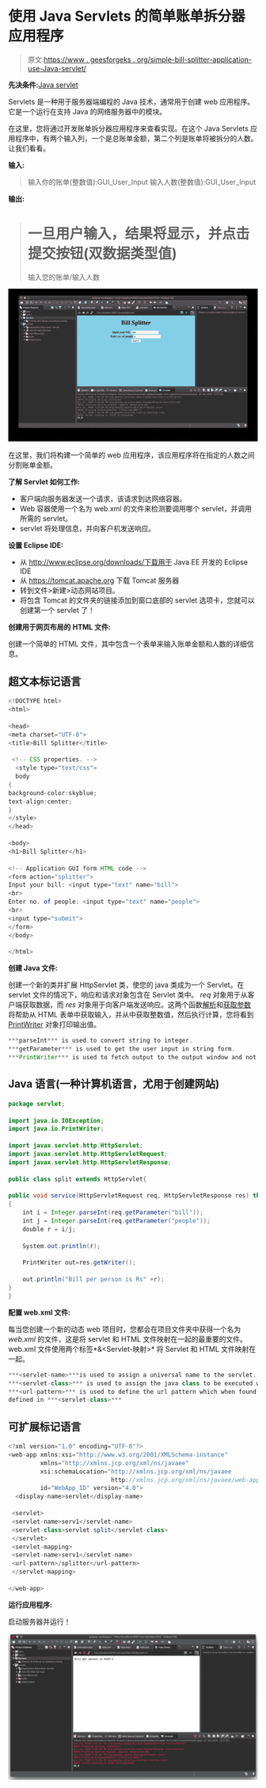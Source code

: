 # 使用 Java Servlets 的简单账单拆分器应用程序

> 原文:[https://www . geesforgeks . org/simple-bill-splitter-application-use-Java-servlet/](https://www.geeksforgeeks.org/simple-bill-splitter-application-using-java-servlets/)

**先决条件:**[Java servlet](https://www.geeksforgeeks.org/introduction-java-servlets/)

Servlets 是一种用于服务器端编程的 Java 技术，通常用于创建 web 应用程序。它是一个运行在支持 Java 的网络服务器中的模块。

在这里，您将通过开发账单拆分器应用程序来查看实现。在这个 Java Servlets 应用程序中，有两个输入列，一个是总账单金额，第二个列是账单将被拆分的人数。让我们看看。

**输入:**

> 输入你的账单(整数值):GUI_User_Input
> 输入人数(整数值):GUI_User_Input

**输出:**

> 一旦用户输入，结果将显示，并点击提交按钮(双数据类型值)
> =
> 
> 输入您的账单/输入人数

![](img/048a22234f328ee52db62cb13f891177.png)

在这里，我们将构建一个简单的 web 应用程序，该应用程序将在指定的人数之间分割账单金额。

**了解 Servlet 如何工作:**

*   客户端向服务器发送一个请求，该请求到达网络容器。
*   Web 容器使用一个名为 web.xml 的文件来检测要调用哪个 servlet，并调用所需的 servlet。
*   servlet 将处理信息，并向客户机发送响应。

**设置 Eclipse IDE:**

*   从 http://www.eclipse.org/downloads/下载用于 Java EE 开发的 Eclipse IDE
*   从 https://tomcat.apache.org 下载 Tomcat 服务器
*   转到文件>新建>动态网站项目。
*   将包含 Tomcat 的文件夹的链接添加到窗口底部的 servlet 选项卡，您就可以创建第一个 servlet 了！

**创建用于网页布局的** **HTML 文件:**

创建一个简单的 HTML 文件，其中包含一个表单来输入账单金额和人数的详细信息。

## 超文本标记语言

```java
<!DOCTYPE html>
<html>

<head>
<meta charset="UTF-8">
<title>Bill Splitter</title>

 <!-- CSS properties. -->
  <style type="text/css">
  body
{
background-color:skyblue;
text-align:center;
}
</style>
</head>

<body>
<h1>Bill Splitter</h1>

<!-- Application GUI form HTML code --> 
<form action="splitter">
Input your bill: <input type="text" name="bill">
<br>
Enter no. of people: <input type="text" name="people">
<br>
<input type="submit">
</form>
</body>

</html>
```

**创建 Java 文件:**

创建一个新的类并扩展 HttpServlet 类，使您的 java 类成为一个 Servlet。在 servlet 文件的情况下，响应和请求对象包含在 Servlet 类中。 *req* 对象用于从客户端获取数据，而 *res* 对象用于向客户端发送响应。这两个函数[解析](https://www.geeksforgeeks.org/string-to-integer-in-java-parseint/)和[获取参数](https://www.geeksforgeeks.org/getparameter-passing-data-from-client-to-jsp/)将帮助从 HTML 表单中获取输入，并从中获取整数值，然后执行计算，您将看到 [PrintWriter](https://www.geeksforgeeks.org/printwriter-printlnstring-method-in-java-with-examples/) 对象打印输出值。

```java
***parseInt*** is used to convert string to integer.
***getParameter*** is used to get the user input in string form.
***PrintWriter*** is used to fetch output to the output window and not the console.
```

## Java 语言(一种计算机语言，尤用于创建网站)

```java
package servlet;

import java.io.IOException;
import java.io.PrintWriter;

import javax.servlet.http.HttpServlet;
import javax.servlet.http.HttpServletRequest;
import javax.servlet.http.HttpServletResponse;

public class split extends HttpServlet{

public void service(HttpServletRequest req, HttpServletResponse res) throws IOException
{
    int i = Integer.parseInt(req.getParameter("bill"));
    int j = Integer.parseInt(req.getParameter("people"));
    double r = i/j;

    System.out.println(r);

    PrintWriter out=res.getWriter();

    out.println("Bill per person is Rs" +r);   
}
}
```

**配置 web.xml 文件:**

每当您创建一个新的动态 web 项目时，您都会在项目文件夹中获得一个名为 *web.xml* 的文件，这是将 servlet 和 HTML 文件映射在一起的最重要的文件。web.xml 文件使用两个标签*<servlet>&<Servlet-映射>* 将 Servlet 和 HTML 文件映射在一起。

```java
***<servlet-name>***is used to assign a universal name to the servlet.
***<servlet-class>*** is used to assign the java class to be executed when servlet is called.
***<url-pattern>*** is used to define the url pattern which when found will call the java class 
defined in ***<servlet-class>***
```

## 可扩展标记语言

```java
<?xml version="1.0" encoding="UTF-8"?>
<web-app xmlns:xsi="http://www.w3.org/2001/XMLSchema-instance"
         xmlns="http://xmlns.jcp.org/xml/ns/javaee"
         xsi:schemaLocation="http://xmlns.jcp.org/xml/ns/javaee
                             http://xmlns.jcp.org/xml/ns/javaee/web-app_4_0.xsd"
         id="WebApp_ID" version="4.0">
  <display-name>servlet</display-name>

 <servlet>
 <servlet-name>serv1</servlet-name>
 <servlet-class>servlet.split</servlet-class>
 </servlet>
 <servlet-mapping>
 <servlet-name>serv1</servlet-name>
 <url-pattern>/splitter</url-pattern>
 </servlet-mapping>

</web-app>
```

**运行应用程序:**

启动服务器并运行！

![](img/a2999abab9bf51f5a9a1de378b6fe017.png)